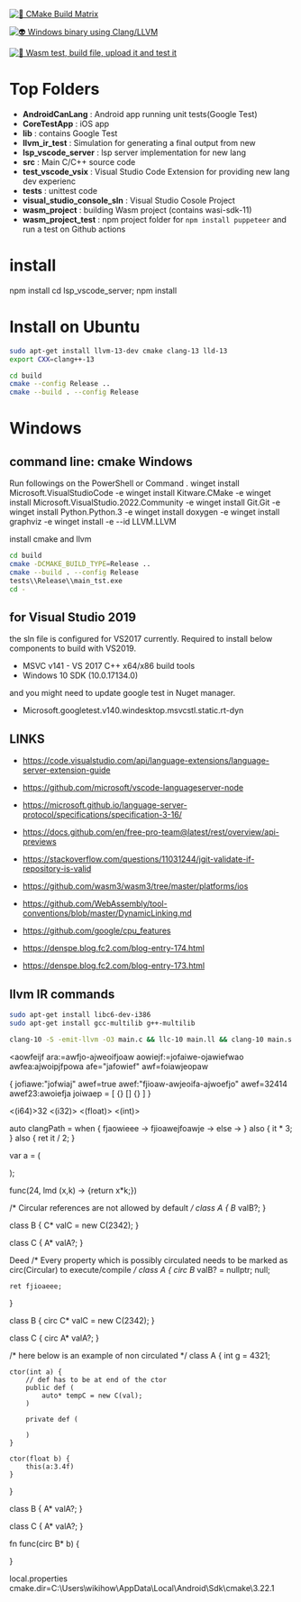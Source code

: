 [![💎 CMake Build Matrix](https://github.com/nagano1/smart2/actions/workflows/main_cmake.yml/badge.svg)](https://github.com/nagano1/smart/actions/workflows/main_cmake.yml)

[![👽 Windows binary using Clang/LLVM](https://github.com/nagano1/smart2/actions/workflows/windows_clang.yml/badge.svg)](https://github.com/nagano1/smart/actions/workflows/windows_clang.yml)

[![👺 Wasm test, build file, upload it and test it](https://github.com/nagano1/smart2/actions/workflows/wasm.yml/badge.svg)](https://github.com/nagano1/smart/actions/workflows/wasm.yml)

# Top Folders
- **AndroidCanLang** : Android app running unit tests(Google Test)
- **CoreTestApp** : iOS app
- **lib** : contains Google Test
- **llvm_ir_test** : Simulation for generating a final output from new
- **lsp_vscode_server** : lsp server implementation for new lang 
- **src** : Main C/C++  source code
- **test_vscode_vsix** : Visual Studio Code Extension for providing new lang dev experienc
- **tests** : unittest code
- **visual_studio_console_sln** : Visual Studio Cosole Project
- **wasm_project** : building Wasm project (contains wasi-sdk-11)
- **wasm_project_test** : npm project folder for `npm install puppeteer` and run a test on Github actions

# install 
npm install
cd lsp_vscode_server; npm install

# Install on Ubuntu 
```bash
sudo apt-get install llvm-13-dev cmake clang-13 lld-13
export CXX=clang++-13

cd build
cmake --config Release ..
cmake --build . --config Release 
```

# Windows
## command line: cmake  Windows
Run followings on the PowerShell or Command .
winget install Microsoft.VisualStudioCode -e
winget install Kitware.CMake -e
winget install Microsoft.VisualStudio.2022.Community -e
winget install Git.Git -e
winget install Python.Python.3 -e
winget install doxygen -e
winget install graphviz -e
winget install -e --id LLVM.LLVM


install cmake and llvm

```bash
cd build
cmake -DCMAKE_BUILD_TYPE=Release ..
cmake --build . --config Release
tests\\Release\\main_tst.exe
cd -
```
## for Visual Studio 2019
the sln file is configured for VS2017 currently. Required to install below components to build with VS2019. 
- MSVC v141 - VS 2017 C++ x64/x86 build tools
- Windows 10 SDK (10.0.17134.0)

and you might need to update google test in Nuget manager. 
- Microsoft.googletest.v140.windesktop.msvcstl.static.rt-dyn



## LINKS
- https://code.visualstudio.com/api/language-extensions/language-server-extension-guide
- https://github.com/microsoft/vscode-languageserver-node
- https://microsoft.github.io/language-server-protocol/specifications/specification-3-16/

- https://docs.github.com/en/free-pro-team@latest/rest/overview/api-previews

- https://stackoverflow.com/questions/11031244/jgit-validate-if-repository-is-valid
- https://github.com/wasm3/wasm3/tree/master/platforms/ios
- https://github.com/WebAssembly/tool-conventions/blob/master/DynamicLinking.md

- https://github.com/google/cpu_features
- https://denspe.blog.fc2.com/blog-entry-174.html
- https://denspe.blog.fc2.com/blog-entry-173.html

## llvm IR commands
```bash
sudo apt-get install libc6-dev-i386
sudo apt-get install gcc-multilib g++-multilib

clang-10 -S -emit-llvm -O3 main.c && llc-10 main.ll && clang-10 main.s -o hello
```

<aowfeijf ara:=awfjo-ajweoifjoaw aowiejf:=jofaiwe-ojawiefwao awfea:ajwoipjfpowa afe="jafowief" awf=foiawjeopaw


{
    jofiawe:"jofwiaj"
    awef=true
    awef:"fjioaw-awjeoifa-ajwoefjo"
    awef=32414
    awef23:awoiefja
    joiwaep = [
        {} [] {}
    ]
}

<(i64)>32
<(i32)>
<(float)>
<(int)>
<int>


auto clangPath = when {
    fjaowieee ->
    fjioawejfoawje -> 
    else -> 
} also {
    it * 3;
} also {
    ret it / 2;
}


var a = (

);

func(24, lmd (x,k) -> {return x*k;})


/* Circular references are not allowed by default */
class A {
    B* valB?;
}

class B {
    C* valC = new C(2342);
}

class C {
    A* valA?;
}


Deed
/* Every property which is possibly circulated needs to be marked as circ(Circular) to execute/compile */
class A {
    circ B* valB? = nullptr; null;

    ret fjioaeee;
}

class B {
    circ C* valC = new C(2342);
}

class C {
    circ A* valA?;
}



/* here below is an example of non circulated */
class A {
    int g = 4321;



    ctor(int a) {
        // def has to be at end of the ctor
        public def (
            auto* tempC = new C(val);
        )

        private def (

        )
    }

    ctor(float b) {
        this(a:3.4f)
    }
}

class B {
    A* valA?;
}

class C {
    A* valA?;
}

fn func(circ B* b) {

}


local.properties
cmake.dir=C\:\\Users\\wikihow\\AppData\\Local\\Android\\Sdk\\cmake\\3.22.1
